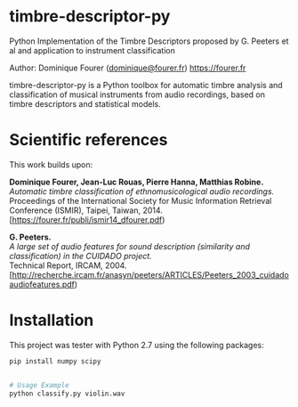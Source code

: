 # timbre-descriptor-py
Python Implementation of the Timbre Descriptors proposed by G. Peeters et al and application to instrument classification

Author: Dominique Fourer (dominique@fourer.fr)
https://fourer.fr

timbre-descriptor-py is a Python toolbox for automatic timbre analysis and classification of musical instruments from audio recordings, based on timbre descriptors and statistical models.

#  Scientific references

This work builds upon:

**Dominique Fourer, Jean-Luc Rouas, Pierre Hanna, Matthias Robine.**  
*Automatic timbre classification of ethnomusicological audio recordings.*  
Proceedings of the International Society for Music Information Retrieval Conference (ISMIR), Taipei, Taiwan, 2014.  
[https://fourer.fr/publi/ismir14_dfourer.pdf)

**G. Peeters.**  
*A large set of audio features for sound description (similarity and classification) in the CUIDADO project.*  
Technical Report, IRCAM, 2004.  
[http://recherche.ircam.fr/anasyn/peeters/ARTICLES/Peeters_2003_cuidadoaudiofeatures.pdf)

#  Installation

This project was tester with Python 2.7 using the following packages:

```bash
pip install numpy scipy


# Usage Example
python classify.py violin.wav


